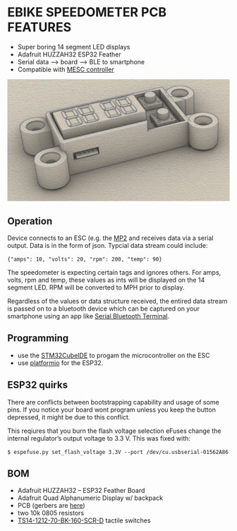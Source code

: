 # EBIKE SPEEDOMETER PCB FEATURES
* Super boring 14 segment LED displays
* Adafruit HUZZAH32 ESP32 Feather
* Serial data --> board --> BLE to smartphone
* Compatible with [MESC controller](https://github.com/davidmolony/MESC_Firmware)

<img src="pics/3D_render.png" title="3D speedometer">

## Operation
Device connects to an ESC (e.g. the [MP2](https://github.com/badgineer/CCC_ESC) and receives data via a serial output. Data is in the form of json. Typcial data stream could include:
```
{"amps": 10, "volts": 20, "rpm": 200, "temp": 90}
```
The speedometer is expecting certain tags and ignores others. For amps, volts, rpm and temp, these values as ints will be displayed on the 14 segment LED. RPM will be converted to MPH prior to display. 

Regardless of the values or data structure received, the entired data stream is passed on to a bluetooth device which can be captured on your smartphone using an app like [Serial Bluetooth Terminal](https://play.google.com/store/apps/details?id=de.kai_morich.serial_bluetooth_terminal). 

## Programming
* use the [STM32CubeIDE](https://www.st.com/en/development-tools/stm32cubeide.html) to progam the microcontroller on the ESC
* use [platformio](https://platformio.org/) for the ESP32. 

## ESP32 quirks
There are conflicts between bootstrapping capability and usage of some pins. If you notice your board wont program unless you keep the button depressed, it might be due to this conflict.

This reqiures that you burn the flash voltage selection eFuses change the internal regulator’s output voltage to 3.3 V. This was fixed with: 

```
$ espefuse.py set_flash_voltage 3.3V --port /dev/cu.usbserial-01562A86
```
## BOM
* Adafruit HUZZAH32 – ESP32 Feather Board
* Adafruit Quad Alphanumeric Display w/ backpack
* PCB (gerbers are [here](https://github.com/owhite/ebike_speedo/tree/main/V1.1/gerbers))
* two 10k 0805 resistors
* [TS14-1212-70-BK-160-SCR-D](https://www.cuidevices.com/product/resource/ts14.pdf) tactile switches

